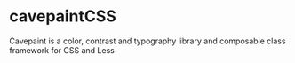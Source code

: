 # cavepaintCSS
Cavepaint is a color, contrast and typography library and composable class framework for CSS and Less
